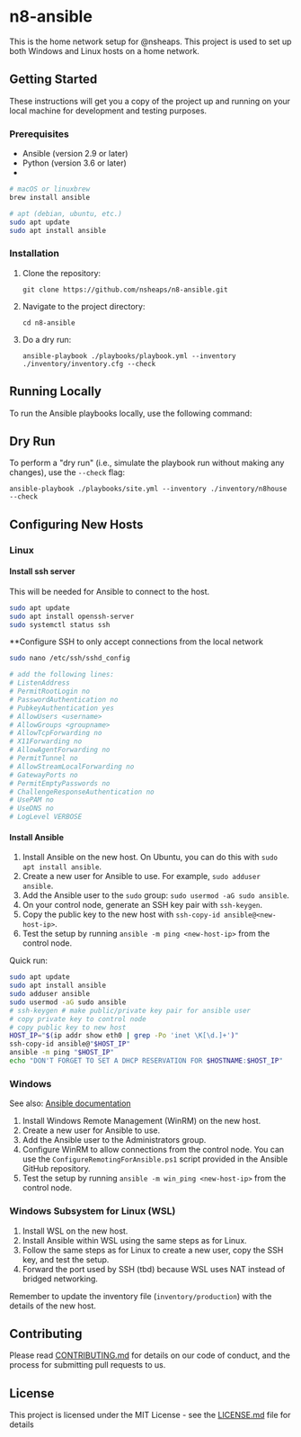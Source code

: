# n8-ansible

This is the home network setup for @nsheaps. This project is used to set up both Windows and Linux hosts on a home network.

## Getting Started

These instructions will get you a copy of the project up and running on your local machine for development and testing purposes.

### Prerequisites

- Ansible (version 2.9 or later)
- Python (version 3.6 or later)
- 
```bash
# macOS or linuxbrew
brew install ansible

# apt (debian, ubuntu, etc.)
sudo apt update
sudo apt install ansible
```

### Installation

1. Clone the repository:
    ```
    git clone https://github.com/nsheaps/n8-ansible.git
    ```
2. Navigate to the project directory:
    ```
    cd n8-ansible
    ```
3. Do a dry run:
    ```
    ansible-playbook ./playbooks/playbook.yml --inventory ./inventory/inventory.cfg --check
    ```

## Running Locally

To run the Ansible playbooks locally, use the following command:

## Dry Run

To perform a "dry run" (i.e., simulate the playbook run without making any changes), use the `--check` flag:

`ansible-playbook ./playbooks/site.yml --inventory ./inventory/n8house --check`

## Configuring New Hosts

### Linux

#### Install ssh server

This will be needed for Ansible to connect to the host.

```bash
sudo apt update
sudo apt install openssh-server
sudo systemctl status ssh
```

**Configure SSH to only accept connections from the local network

```bash
sudo nano /etc/ssh/sshd_config

# add the following lines:
# ListenAddress
# PermitRootLogin no
# PasswordAuthentication no
# PubkeyAuthentication yes
# AllowUsers <username>
# AllowGroups <groupname>
# AllowTcpForwarding no
# X11Forwarding no
# AllowAgentForwarding no
# PermitTunnel no
# AllowStreamLocalForwarding no
# GatewayPorts no
# PermitEmptyPasswords no
# ChallengeResponseAuthentication no
# UsePAM no
# UseDNS no
# LogLevel VERBOSE


```

#### Install Ansible

1. Install Ansible on the new host. On Ubuntu, you can do this with `sudo apt install ansible`.
2. Create a new user for Ansible to use. For example, `sudo adduser ansible`.
3. Add the Ansible user to the `sudo` group: `sudo usermod -aG sudo ansible`.
4. On your control node, generate an SSH key pair with `ssh-keygen`.
5. Copy the public key to the new host with `ssh-copy-id ansible@<new-host-ip>`.
6. Test the setup by running `ansible -m ping <new-host-ip>` from the control node.

Quick run:

```bash
sudo apt update
sudo apt install ansible
sudo adduser ansible
sudo usermod -aG sudo ansible
# ssh-keygen # make public/private key pair for ansible user
# copy private key to control node
# copy public key to new host
HOST_IP="$(ip addr show eth0 | grep -Po 'inet \K[\d.]+')"
ssh-copy-id ansible@"$HOST_IP"
ansible -m ping "$HOST_IP"
echo "DON'T FORGET TO SET A DHCP RESERVATION FOR $HOSTNAME:$HOST_IP"
```

### Windows

See also: [Ansible documentation](https://docs.ansible.com/ansible/latest/user_guide/windows_setup.html)

1. Install Windows Remote Management (WinRM) on the new host.
2. Create a new user for Ansible to use.
3. Add the Ansible user to the Administrators group.
4. Configure WinRM to allow connections from the control node. You can use the `ConfigureRemotingForAnsible.ps1` script provided in the Ansible GitHub repository.
5. Test the setup by running `ansible -m win_ping <new-host-ip>` from the control node.

### Windows Subsystem for Linux (WSL)

1. Install WSL on the new host.
2. Install Ansible within WSL using the same steps as for Linux.
3. Follow the same steps as for Linux to create a new user, copy the SSH key, and test the setup.
4. Forward the port used by SSH (tbd) because WSL uses NAT instead of bridged networking.

Remember to update the inventory file (`inventory/production`) with the details of the new host.

## Contributing

Please read [CONTRIBUTING.md](CONTRIBUTING.md) for details on our code of conduct, and the process for submitting pull requests to us.

## License

This project is licensed under the MIT License - see the [LICENSE.md](LICENSE.md) file for details
